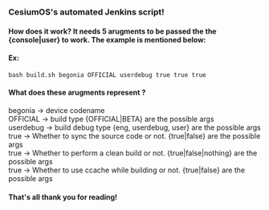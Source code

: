 ### CesiumOS's automated Jenkins script!

#### How does it work? It needs 5 arugments to be passed the the {console|user} to work. The example is mentioned below:

#### Ex: 

``` bash build.sh begonia OFFICIAL userdebug true true true ```

#### What does these arugments represent ?
begonia -> device codename <br />
OFFICIAL -> build type {OFFICIAL|BETA} are the possible args <br />
userdebug -> build debug type {eng, userdebug, user} are the possible args <br />
true -> Whether to sync the source code or not. {true|false} are the possible args <br />
true -> Whether to perform a clean build or not. {true|false|nothing} are the possible args <br />
true -> Whether to use ccache while building or not. {true|false} are the possible args <br />

#### That's all thank you for reading! 
